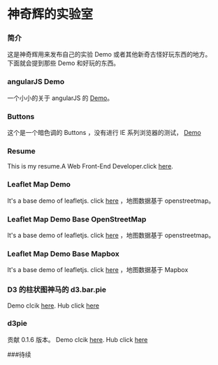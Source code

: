 # 神奇辉的实验室

### 简介
这是神奇辉用来发布自己的实验 Demo 或者其他新奇古怪好玩东西的地方。  
下面就会提到那些 Demo 和好玩的东西。

### angularJS Demo
一个小小的关于 angularJS 的 [Demo](http://shenqihui.github.io/lab/demo/angular)。

### Buttons
这个是一个暗色调的 Buttons ，没有进行 IE 系列浏览器的测试， [Demo](http://shenqihui.github.io/lab/demo/buttons)

### Resume
This is my resume.A Web Front-End Developer.click [here](http://shenqihui.github.io/lab/resume).

### Leaflet Map Demo
It's a base demo of leafletjs. click [here](http://shenqihui.github.io/lab/leaflet/) ，地图数据基于 openstreetmap。

### Leaflet Map Demo Base OpenStreetMap
It's a base demo of leafletjs. click [here](http://shenqihui.github.io/lab/leaflet/openstreetmap.html) ，地图数据基于 openstreetmap。

### Leaflet Map Demo Base Mapbox
It's a base demo of leafletjs. click [here](http://shenqihui.github.io/lab/leaflet/mapbox.html) ，地图数据基于 Mapbox

### D3 的柱状图神马的 d3.bar.pie
Demo clcik [here](http://shenqihui.github.io/lab/d3.bar.pie). Hub click [here](https://github.com/shenqihui/lab/tree/gh-pages/d3.bar.pie/)

### d3pie
贡献 0.1.6 版本。
Demo clcik [here](http://d3pie.org/website/examples/update_data.html). Hub click [here](https://github.com/shenqihui/d3pie/)

###待续
